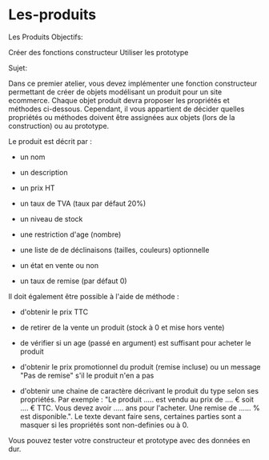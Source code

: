 # Les-produits
Les Produits
Objectifs:

Créer des fonctions constructeur
Utiliser les prototype
 

Sujet: 

Dans ce premier atelier, vous devez implémenter une fonction constructeur permettant de créer de objets modélisant un produit pour un site ecommerce. Chaque objet produit devra proposer les propriétés et méthodes ci-dessous. Cependant, il vous appartient de décider quelles propriétés ou méthodes doivent être assignées aux objets (lors de la construction) ou au prototype.

 

Le produit est décrit par :

- un nom

- un description

- un prix HT

- un taux de TVA (taux par défaut 20%)

- un niveau de stock

- une restriction d'age (nombre)

- une liste de de déclinaisons (tailles, couleurs) optionnelle

- un état en vente ou non

- un taux de remise (par défaut 0)

 

Il doit également être possible à l'aide de méthode :

- d'obtenir le prix TTC

- de retirer de la vente un produit (stock à 0 et mise hors vente)

- de vérifier si un age (passé en argument) est suffisant pour acheter le produit

- d'obtenir le prix promotionnel du produit (remise incluse) ou un message "Pas de remise" s'il le produit n'en a pas

- d'obtenir une chaine de caractère décrivant le produit du type selon ses propriétés. Par exemple : "Le produit ..... est vendu au prix de .... € soit .... € TTC. Vous devez avoir ..... ans pour l'acheter. Une remise de ...... % est disponible.". Le texte devant faire sens, certaines parties sont a masquer si les propriétés sont non-definies ou à 0.

 

Vous pouvez tester votre constructeur et prototype avec des données en dur.
